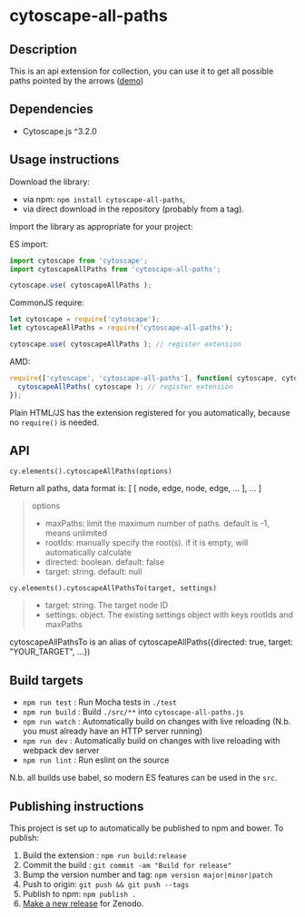 cytoscape-all-paths
================================================================================


## Description

This is an api extension for collection, you can use it to get all possible paths pointed by the arrows ([demo](https://daniel-dx.github.io/cytoscape-all-paths/demo.html))

## Dependencies

 * Cytoscape.js ^3.2.0


## Usage instructions

Download the library:
 * via npm: `npm install cytoscape-all-paths`,
 * via direct download in the repository (probably from a tag).

Import the library as appropriate for your project:

ES import:

```js
import cytoscape from 'cytoscape';
import cytoscapeAllPaths from 'cytoscape-all-paths';

cytoscape.use( cytoscapeAllPaths );
```

CommonJS require:

```js
let cytoscape = require('cytoscape');
let cytoscapeAllPaths = require('cytoscape-all-paths');

cytoscape.use( cytoscapeAllPaths ); // register extension
```

AMD:

```js
require(['cytoscape', 'cytoscape-all-paths'], function( cytoscape, cytoscapeAllPaths ){
  cytoscapeAllPaths( cytoscape ); // register extension
});
```

Plain HTML/JS has the extension registered for you automatically, because no `require()` is needed.


## API

`cy.elements().cytoscapeAllPaths(options)`

Return all paths, data format is: [ [ node, edge, node, edge, ... ], ... ]

> options
>  - maxPaths: limit the maximum number of paths. default is -1, means unlimited
>  - rootIds: manually specify the root(s). if it is empty, will automatically calculate
>  - directed: boolean. default: false
>  - target: string. default: null


`cy.elements().cytoscapeAllPathsTo(target, settings)`

>  - target: string. The target node ID
>  - settings: object. The existing settings object with keys rootIds and maxPaths

cytoscapeAllPathsTo is an alias of cytoscapeAllPaths({directed: true, target: "YOUR_TARGET", ...})


## Build targets

* `npm run test` : Run Mocha tests in `./test`
* `npm run build` : Build `./src/**` into `cytoscape-all-paths.js`
* `npm run watch` : Automatically build on changes with live reloading (N.b. you must already have an HTTP server running)
* `npm run dev` : Automatically build on changes with live reloading with webpack dev server
* `npm run lint` : Run eslint on the source

N.b. all builds use babel, so modern ES features can be used in the `src`.


## Publishing instructions

This project is set up to automatically be published to npm and bower.  To publish:

1. Build the extension : `npm run build:release`
1. Commit the build : `git commit -am "Build for release"`
1. Bump the version number and tag: `npm version major|minor|patch`
1. Push to origin: `git push && git push --tags`
1. Publish to npm: `npm publish .`
1. [Make a new release](https://github.com//cytoscape-all-paths/releases/new) for Zenodo.

